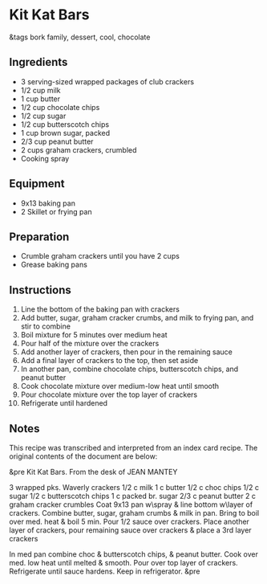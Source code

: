 # Kit Kat Bars

&tags bork family, dessert, cool, chocolate

## Ingredients

- 3 serving-sized wrapped packages of club crackers
- 1/2 cup milk
- 1 cup butter
- 1/2 cup chocolate chips
- 1/2 cup sugar
- 1/2 cup butterscotch chips
- 1 cup brown sugar, packed
- 2/3 cup peanut butter
- 2 cups graham crackers, crumbled
- Cooking spray

## Equipment

- 9x13 baking pan
- 2 Skillet or frying pan

## Preparation

- Crumble graham crackers until you have 2 cups
- Grease baking pans

## Instructions

1. Line the bottom of the baking pan with crackers
1. Add butter, sugar, graham cracker crumbs, and milk to frying pan, and stir to combine
1. Boil mixture for 5 minutes over medium heat
1. Pour half of the mixture over the crackers
1. Add another layer of crackers, then pour in the remaining sauce
1. Add a final layer of crackers to the top, then set aside
1. In another pan, combine chocolate chips, butterscotch chips, and peanut butter
1. Cook chocolate mixture over medium-low heat until smooth
1. Pour chocolate mixture over the top layer of crackers
1. Refrigerate until hardened

## Notes

This recipe was transcribed and interpreted from an index card recipe. The original contents of the document are below:

&pre
Kit Kat Bars.     From the desk of JEAN MANTEY

3 wrapped pks. Waverly crackers     1/2 c milk
1 c butter                        1/2 c choc chips
1/2 c sugar                       1/2 c butterscotch chips
1 c packed br. sugar               2/3 c peanut butter
2 c graham cracker crumbles
Coat 9x13 pan w\spray & line bottom  w\layer of crackers.
Combine butter, sugar, graham crumbs & milk in pan.
Bring to boil over med. heat & boil 5 min. Pour 1/2 sauce
over crackers. Place another layer of crackers, pour
remaining sauce over crackers & place a 3rd layer crackers

In med pan combine choc & butterscotch chips,
& peanut butter. Cook over med. low heat
until melted & smooth. Pour over top layer of
crackers. Refrigerate until sauce hardens. Keep
in refrigerator.
&pre